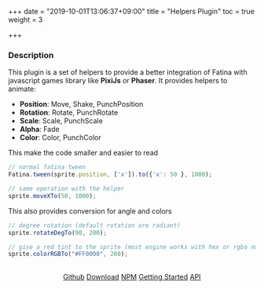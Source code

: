 +++
date = "2019-10-01T13:06:37+09:00"
title = "Helpers Plugin"
toc = true
weight = 3

+++

### Description
This plugin is a set of helpers to provide a better integration of Fatina with javascript games library like **PixiJs** or **Phaser**.  It provides helpers to animate:

 * **Position**: Move, Shake, PunchPosition
 * **Rotation**: Rotate, PunchRotate
 * **Scale**: Scale, PunchScale
 * **Alpha**: Fade
 * **Color**: Color, PunchColor

This make the code smaller and easier to read
```js
// normal fatina tween
Fatina.tween(sprite.position, ['x']).to({'x': 50 }, 1000);

// same operation with the helper
sprite.moveXTo(50, 1000);
```

This also provides conversion for angle and colors
```js
// degree rotation (default rotation are radiant)
sprite.rotateDegTo(90, 200);

// give a red tint to the sprite (most engine works with hex or rgba number array)
sprite.colorRGBTo("#FF0000", 200);
```

<div style="text-align: center; margin-top: 30px;">
    <a class="btn btn-primary" href="https://github.com/kefniark/Fatina-Plugin-Helpers/" target="_blank">Github</a>
    <a class="btn btn-info" href="https://github.com/kefniark/Fatina-Plugin-Helpers/releases" target="_blank">Download</a>
    <a class="btn btn-success" href="https://www.npmjs.com/package/fatina-plugin-helpers" target="_blank">NPM</a>
    <a class="btn btn-default" href="/Fatina/plugins/helpers-usage/">Getting Started</a>
    <a class="btn btn-default" href="/Fatina/plugins/helpers-api/">API</a>
</div>